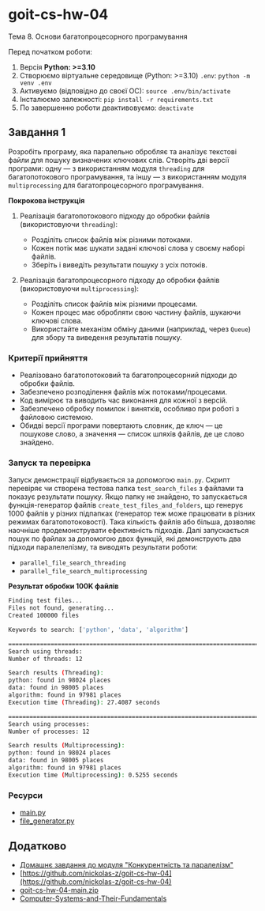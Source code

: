 # goit-cs-hw-04
Тема 8. Основи багатопроцесорного програмування

Перед початком роботи:
1. Версія **Python: >=3.10**
2. Cтворюємо віртуальне середовище (Python: >=3.10) `.env`: `python -m venv .env`
3. Активуємо (відповідно до своєї ОС): `source .env/bin/activate`
4. Інсталюємо залежності: `pip install -r requirements.txt`
5. По завершенню роботи деактивовуємо: `deactivate`

## Завдання 1
Розробіть програму, яка паралельно обробляє та аналізує текстові файли для пошуку визначених ключових слів. Створіть дві версії програми: одну — з використанням модуля `threading` для багатопотокового програмування, та іншу — з використанням модуля `multiprocessing` для багатопроцесорного програмування.

**Покрокова інструкція**
1. Реалізація багатопотокового підходу до обробки файлів (використовуючи `threading`):
    - Розділіть список файлів між різними потоками.
    - Кожен потік має шукати задані ключові слова у своєму наборі файлів.
    - Зберіть і виведіть результати пошуку з усіх потоків.

2. Реалізація багатопроцесорного підходу до обробки файлів (використовуючи `multiprocessing`):
    - Розділіть список файлів між різними процесами.
    - Кожен процес має обробляти свою частину файлів, шукаючи ключові слова.
    - Використайте механізм обміну даними (наприклад, через `Queue`) для збору та виведення результатів пошуку.

### Критерії прийняття
- Реалізовано багатопотоковий та багатопроцесорний підходи до обробки файлів.
- Забезпечено розподілення файлів між потоками/процесами.
- Код вимірює та виводить час виконання для кожної з версій.
- Забезпечено обробку помилок і винятків, особливо при роботі з файловою системою.
- Обидві версії програми повертають словник, де ключ — це пошукове слово, а значення — список шляхів файлів, де це слово знайдено.

### Запуск та перевірка
Запуск демонстрації відбувається за допомогою `main.py`. Скрипт перевіряє чи створена тестова папка `test_search_files` з файлами
та показує результати пошуку. Якщо папку не знайдено, то запускається функція-генератор файлів `create_test_files_and_folders`, що генерує 1000 файлів у різних підпапках (генератор теж може працювати в різних режимах багатопотоковості). Така кількість файлів або більша, дозволяє наочніше продемонструвати ефективність підходів.
Далі запускається пошук по файлах за допомогою двох функцій, які демонструють два підходи паралелелізму, та виводять результати роботи:
- `parallel_file_search_threading`
- `parallel_file_search_multiprocessing`

**Результат обробки 100K файлів**
```bash
Finding test files...
Files not found, generating...
Created 100000 files

Keywords to search: ['python', 'data', 'algorithm']

================================================================================
Search using threads:
Number of threads: 12

Search results (Threading):
python: found in 98024 places
data: found in 98005 places
algorithm: found in 97981 places
Execution time (Threading): 27.4087 seconds

================================================================================
Search using processes:
Number of processes: 12

Search results (Multiprocessing):
python: found in 98024 places
data: found in 98005 places
algorithm: found in 97981 places
Execution time (Multiprocessing): 0.5255 seconds
```

### Ресурси
- [main.py](./main.py)
- [file_generator.py](./file_generator.py)

## Додатково
- [Домашнє завдання до модуля "Конкурентність та паралелізм"](https://www.edu.goit.global/uk/learn/25315460/19336208/21189597/homework)
- [https://github.com/nickolas-z/goit-cs-hw-04](https://github.com/nickolas-z/goit-cs-hw-04)
- [goit-cs-hw-04-main.zip]()
- [Computer-Systems-and-Their-Fundamentals](https://github.com/nickolas-z/Computer-Systems-and-Their-Fundamentals)